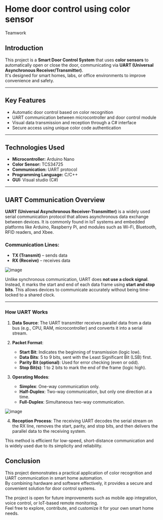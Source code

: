 # Home door control using color sensor
Teamwork

## Introduction

This project is a **Smart Door Control System** that uses **color sensors** to automatically open or close the door, communicating via **UART (Universal Asynchronous Receiver/Transmitter)**.  
It's designed for smart homes, labs, or office environments to improve convenience and safety.

---

## Key Features

- Automatic door control based on color recognition  
- UART communication between microcontroller and door control module
- Visual data transmission and reception through a C# interface
- Secure access using unique color code authentication    

---

## Technologies Used

- **Microcontroller:** Arduino Nano
- **Color Sensor:** TCS34725 
- **Communication:** UART protocol  
- **Programming Language:** C/C++  
- **GUI:** Visual studio (C#)

---

## UART Communication Overview

**UART (Universal Asynchronous Receiver-Transmitter)** is a widely used serial communication protocol that allows asynchronous data exchange between devices. It is commonly found in IoT systems and embedded platforms like Arduino, Raspberry Pi, and modules such as Wi-Fi, Bluetooth, RFID readers, and Xbee.

### Communication Lines:
- **TX (Transmit)** – sends data  
- **RX (Receive)** – receives data

![image](https://github.com/user-attachments/assets/0b3e95f2-7e10-48ca-8d67-6ae581967e9e)

Unlike synchronous communication, UART does **not use a clock signal**. Instead, it marks the start and end of each data frame using **start and stop bits**. This allows devices to communicate accurately without being time-locked to a shared clock.

---

### How UART Works

1. **Data Source**: The UART transmitter receives parallel data from a data bus (e.g., CPU, RAM, microcontroller) and converts it into a serial stream.

2. **Packet Format**:
   - **Start Bit**: Indicates the beginning of transmission (logic low).
   - **Data Bits**: 5 to 9 bits, sent with the Least Significant Bit (LSB) first.
   - **Parity Bit (optional)**: Used for error checking (even or odd).
   - **Stop Bit(s)**: 1 to 2 bits to mark the end of the frame (logic high).

3. **Operating Modes**:
   - **Simplex**: One-way communication only.
   - **Half-Duplex**: Two-way communication, but only one direction at a time.
   - **Full-Duplex**: Simultaneous two-way communication.

![image](https://github.com/user-attachments/assets/5d7d654b-73d2-4bfc-a3e4-b24f6aa93cc8)


4. **Reception Process**: The receiving UART decodes the serial stream on the RX line, removes the start, parity, and stop bits, and then delivers the parallel data to the receiving system.

This method is efficient for low-speed, short-distance communication and is widely used due to its simplicity and reliability.


## Conclusion

This project demonstrates a practical application of color recognition and UART communication in smart home automation.  
By combining hardware and software effectively, it provides a secure and convenient solution for door control systems.  

The project is open for future improvements such as mobile app integration, voice control, or IoT-based remote monitoring.  
Feel free to explore, contribute, and customize it for your own smart home needs.
